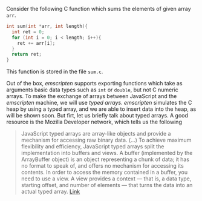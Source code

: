 
Consider the following C function which sums the elements of given array `arr`. 

```cpp
int sum(int *arr, int length){
  int ret = 0;
  for (int i = 0; i < length; i++){
    ret += arr[i];
  }
  return ret;
}
```

This function is stored in the file `sum.c`.

Out of the box, *emscripten* supports exporting functions which take as arguments basic data types such as `int` or
`double`, but not C numeric arrays. 
To make the exchange of arrays between JavaScript and the *emscripten* machine, we will use *typed arrays*. 
*emscripten* simulates the C heap by using a typed array, and we are able to insert data into the heap, as will be shown soon. But firt, let us briefly talk about typed arrays. A good resource is the Mozilla Developer network, which tells us the following

> JavaScript typed arrays are array-like objects and provide a mechanism for accessing raw binary data. (...) 
> To achieve maximum flexibility and efficiency, JavaScript typed arrays split the implementation into buffers and views. A buffer (implemented by the ArrayBuffer object) is an object representing a chunk of data; it has no format to speak of, and offers no mechanism for accessing its contents. In order to access the memory contained in a buffer, you need to use a view. A view provides a context — that is, a data type, starting offset, and number of elements — that turns the data into an actual typed array.
[Link](https://developer.mozilla.org/en-US/docs/Web/JavaScript/Typed_arrays)
